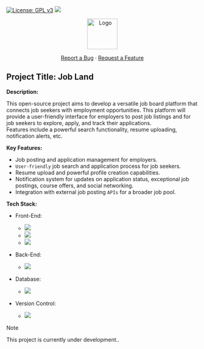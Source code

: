 [![License: GPL v3](https://img.shields.io/badge/License-GPLv3-blue.svg)](https://www.gnu.org/licenses/gpl-3.0)
<img src="https://img.shields.io/github/issues/Fatjon-Gash1/JobBoard_WebApp.svg"/>

<div align="center">
    <img src="https://i.ibb.co/2kqKq35/jl-logo.png" alt="Logo" width="80" height="80"/>
    <!-- -transparent img 'https://ibb.co/ZMdTdzN'
          normal img 'https://ibb.co/KKc6z5S' -->
   <p>
    <a href="https://github.com/Fatjon-Gash1/JobBoard_WebApp/issues">Report a Bug</a>
    ·
    <a href="https://github.com/Fatjon-Gash1/JobBoard_WebApp/issues">Request a Feature</a>
  </p>
</div>

## Project Title: Job Land

**Description:**

This open-source project aims to develop a versatile job board platform that connects job seekers with employment opportunities.
This platform will provide a user-friendly interface for employers to post job listings and for job seekers to explore, apply, and track their applications.  
Features include a powerful search functionality, resume uploading, notification alerts, etc.

**Key Features:**

-   Job posting and application management for employers.
-   `User-friendly` job search and application process for job seekers.
-   Resume upload and powerful profile creation capabilities.
-   Notification system for updates on application status, exceptional job postings, course offers, and social networking.
-   Integration with external job posting `APIs` for a broader job pool.

**Tech Stack:**<br/>

  - Front-End: <br/>
    - <img src="https://img.shields.io/badge/HTML5-E34F26?style=for-the-badge&logo=html5&logoColor=white" />   
    - <img src="https://img.shields.io/badge/CSS3-1572B6?style=for-the-badge&logo=css3&logoColor=white" />    
    - <img src="https://img.shields.io/badge/JavaScript-323330?style=for-the-badge&logo=javascript&logoColor=F7DF1E" />  
     
  - Back-End: <br/>
    - <img src="https://img.shields.io/badge/PHP-777BB4?style=for-the-badge&logo=php&logoColor=white" />  
     
  - Database: <br/>
    - <img src="https://img.shields.io/badge/Microsoft%20SQL%20Server-CC2927?style=for-the-badge&logo=microsoft%20sql%20server&logoColor=white" /> 
     
  - Version Control: <br/>
    - <img src="https://img.shields.io/badge/GIT-E44C30?style=for-the-badge&logo=git&logoColor=white" />   

> [!NOTE]
> This project is currently under development..
